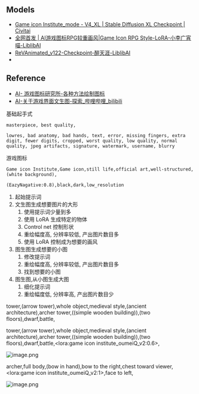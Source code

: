 

## Models

- [Game icon Institute_mode - V4_XL | Stable Diffusion XL Checkpoint | Civitai](https://civitai.com/models/47800/game-icon-institutemode?modelVersionId=505488)
- [全网首发 | AI游戏图标RPG较重画风|Game Icon RPG Style-LoRA-小李广宵喵-LiblibAI](https://www.liblib.art/modelinfo/6a750590404a4fc8943babac35af3953?from=search&versionUuid=0c8b34f25e7c4c1b8574686fc33122ca)
- [ReVAnimated_v122-Checkpoint-醉天涯-LiblibAI](https://www.liblib.art/modelinfo/1004b01e19714137a593e30007f3c737?from=search&versionUuid=5c60ea3485364ef596e73f7969a745c8)
- 

## Reference

- [AI- 游戏图标研究所-各种方法绘制图标](https://www.bilibili.com/video/BV1LX4y1v77z?spm_id_from=333.880.my_history.page.click)
- [AI-关于游戏界面文生图-探索_哔哩哔哩_bilibili](https://www.bilibili.com/video/BV1rh4y1E7aS/?spm_id_from=333.788.recommend_more_video.0&vd_source=ebf06d572d5366b5ef7bc5032fefb08d)


基础起手式

```
masterpiece, best quality, 

lowres, bad anatomy, bad hands, text, error, missing fingers, extra digit, fewer digits, cropped, worst quality, low quality, normal quality, jpeg artifacts, signature, watermark, username, blurry
```

游戏图标

```
Game icon Institute,Game icon,still life,official art,well-structured,(white background),

(EazyNagative:0.8),black,dark,low_resolution
```



1. 起始提示词
2. 文生图生成想要图片的大形
	1. 使用提示词少量到多
	2. 使用 LoRA 生成特定的物体
	3. Control net 控制形状
	4. 重绘幅度高, 分辨率较低, 产出图片数目多
	5. 使用 LoRA 控制成为想要的画风
3. 图生图生成想要的小图
	1. 修改提示词
	2. 重绘幅度高, 分辨率较低, 产出图片数目多
	3. 找到想要的小图
4. 图生图,从小图生成大图
	1. 细化提示词
	2. 重绘幅度低, 分辨率高, 产出图片数目少


tower,(arrow tower),whole object,medieval style,(ancient architecture),archer tower,((simple wooden building)),(two floors),dwarf,battle,

tower,(arrow tower),whole object,medieval style,(ancient architecture),archer tower,((simple wooden building)),(two floors),dwarf,battle,<lora:game icon institute_oumeiQ_v2:0.6>,

![image.png](https://image-1253155090.cos.ap-nanjing.myqcloud.com/202410120153379.png)

archer,full body,(bow in hand),bow to the right,chest toward viewer,<lora:game icon institute_oumeiQ_v2:1>,face to left,

![image.png](https://image-1253155090.cos.ap-nanjing.myqcloud.com/202410120204296.png)
